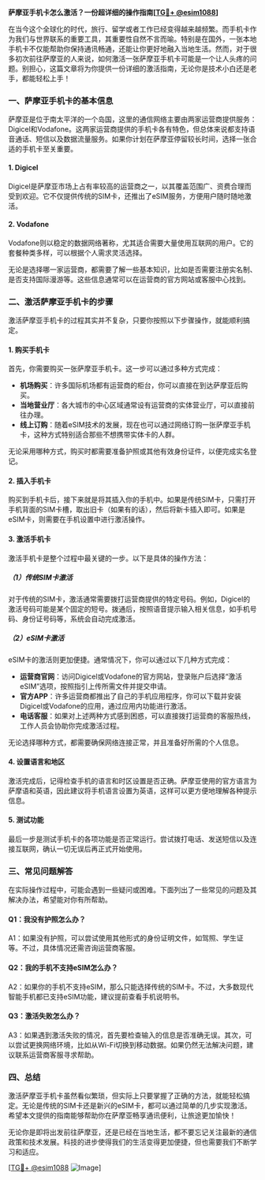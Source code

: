**萨摩亚手机卡怎么激活？一份超详细的操作指南[[TG💪+ @esim1088](https://t.me/s/esim1088)]**

在当今这个全球化的时代，旅行、留学或者工作已经变得越来越频繁。而手机卡作为我们与世界联系的重要工具，其重要性自然不言而喻。特别是在国外，一张本地手机卡不仅能帮助你保持通讯畅通，还能让你更好地融入当地生活。然而，对于很多初次前往萨摩亚的人来说，如何激活一张萨摩亚手机卡可能是一个让人头疼的问题。别担心，这篇文章将为你提供一份详细的激活指南，无论你是技术小白还是老手，都能轻松上手！

### 一、萨摩亚手机卡的基本信息

萨摩亚是位于南太平洋的一个岛国，这里的通信网络主要由两家运营商提供服务：Digicel和Vodafone。这两家运营商提供的手机卡各有特色，但总体来说都支持语音通话、短信以及数据流量服务。如果你计划在萨摩亚停留较长时间，选择一张合适的手机卡至关重要。

#### 1. Digicel
Digicel是萨摩亚市场上占有率较高的运营商之一，以其覆盖范围广、资费合理而受到欢迎。它不仅提供传统的SIM卡，还推出了eSIM服务，方便用户随时随地激活。

#### 2. Vodafone
Vodafone则以稳定的数据网络著称，尤其适合需要大量使用互联网的用户。它的套餐种类多样，可以根据个人需求灵活选择。

无论是选择哪一家运营商，都需要了解一些基本知识，比如是否需要注册实名制、是否支持国际漫游等。这些信息通常可以在运营商的官方网站或客服中心找到。

### 二、激活萨摩亚手机卡的步骤

激活萨摩亚手机卡的过程其实并不复杂，只要你按照以下步骤操作，就能顺利搞定。

#### 1. 购买手机卡
首先，你需要购买一张萨摩亚手机卡。这一步可以通过多种方式完成：
- **机场购买**：许多国际机场都有运营商的柜台，你可以直接在到达萨摩亚后购买。
- **当地营业厅**：各大城市的中心区域通常设有运营商的实体营业厅，可以直接前往办理。
- **线上订购**：随着eSIM技术的发展，现在也可以通过网络订购一张萨摩亚手机卡，这种方式特别适合那些不想携带实体卡的人群。

无论采用哪种方式，购买时都需要准备护照或其他有效身份证件，以便完成实名登记。

#### 2. 插入手机卡
购买到手机卡后，接下来就是将其插入你的手机中。如果是传统SIM卡，只需打开手机背面的SIM卡槽，取出旧卡（如果有的话），然后将新卡插入即可。如果是eSIM卡，则需要在手机设置中进行激活操作。

#### 3. 激活手机卡
激活手机卡是整个过程中最关键的一步。以下是具体的操作方法：

##### （1）传统SIM卡激活
对于传统的SIM卡，激活通常需要拨打运营商提供的特定号码。例如，Digicel的激活号码可能是某个固定的短号。拨通后，按照语音提示输入相关信息，如手机号码、身份证号码等，系统会自动完成激活。

##### （2）eSIM卡激活
eSIM卡的激活则更加便捷。通常情况下，你可以通过以下几种方式完成：
- **运营商官网**：访问Digicel或Vodafone的官方网站，登录账户后选择“激活eSIM”选项，按照指引上传所需文件并提交申请。
- **官方APP**：许多运营商都推出了自己的手机应用程序，你可以下载并安装Digicel或Vodafone的应用，通过应用内功能进行激活。
- **电话客服**：如果对上述两种方式感到困惑，可以直接拨打运营商的客服热线，工作人员会协助你完成激活过程。

无论选择哪种方式，都需要确保网络连接正常，并且准备好所需的个人信息。

#### 4. 设置语言和地区
激活完成后，记得检查手机的语言和时区设置是否正确。萨摩亚使用的官方语言为萨摩语和英语，因此建议将手机语言设置为英语，这样可以更方便地理解各种提示信息。

#### 5. 测试功能
最后一步是测试手机卡的各项功能是否正常运行。尝试拨打电话、发送短信以及连接互联网，确认一切无误后再正式开始使用。

### 三、常见问题解答

在实际操作过程中，可能会遇到一些疑问或困难。下面列出了一些常见的问题及其解决办法，希望能对你有所帮助。

#### Q1：我没有护照怎么办？
A1：如果没有护照，可以尝试使用其他形式的身份证明文件，如驾照、学生证等。不过，具体情况还需咨询运营商客服。

#### Q2：我的手机不支持eSIM怎么办？
A2：如果你的手机不支持eSIM，那么只能选择传统的SIM卡。不过，大多数现代智能手机都已支持eSIM功能，建议提前查看手机说明书。

#### Q3：激活失败怎么办？
A3：如果遇到激活失败的情况，首先要检查输入的信息是否准确无误。其次，可以尝试更换网络环境，比如从Wi-Fi切换到移动数据。如果仍然无法解决问题，建议联系运营商客服寻求帮助。

### 四、总结

激活萨摩亚手机卡虽然看似繁琐，但实际上只要掌握了正确的方法，就能轻松搞定。无论是传统的SIM卡还是新兴的eSIM卡，都可以通过简单的几步实现激活。希望本文提供的指南能够帮助你在萨摩亚畅享通讯便利，让旅途更加愉快！

无论你是即将出发前往萨摩亚，还是已经在当地生活，都不要忘记关注最新的通信政策和技术发展。科技的进步使得我们的生活变得更加便捷，但也需要我们不断学习和适应。

[[TG💪+ @esim1088](https://t.me/s/esim1088) ![Image](https://i.postimg.cc/4NQfJmqS/Snipaste-2025-05-13-00-14-12.png)]